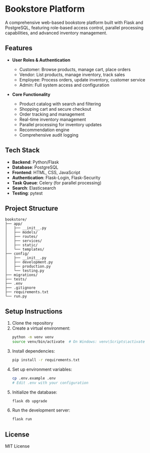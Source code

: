 # Bookstore Platform

A comprehensive web-based bookstore platform built with Flask and PostgreSQL, featuring role-based access control, parallel processing capabilities, and advanced inventory management.

## Features

- **User Roles & Authentication**

  - Customer: Browse products, manage cart, place orders
  - Vendor: List products, manage inventory, track sales
  - Employee: Process orders, update inventory, customer service
  - Admin: Full system access and configuration

- **Core Functionality**
  - Product catalog with search and filtering
  - Shopping cart and secure checkout
  - Order tracking and management
  - Real-time inventory management
  - Parallel processing for inventory updates
  - Recommendation engine
  - Comprehensive audit logging

## Tech Stack

- **Backend**: Python/Flask
- **Database**: PostgreSQL
- **Frontend**: HTML, CSS, JavaScript
- **Authentication**: Flask-Login, Flask-Security
- **Task Queue**: Celery (for parallel processing)
- **Search**: Elasticsearch
- **Testing**: pytest

## Project Structure

```
bookstore/
├── app/
│   ├── __init__.py
│   ├── models/
│   ├── routes/
│   ├── services/
│   ├── static/
│   └── templates/
├── config/
│   ├── __init__.py
│   ├── development.py
│   ├── production.py
│   └── testing.py
├── migrations/
├── tests/
├── .env
├── .gitignore
├── requirements.txt
└── run.py
```

## Setup Instructions

1. Clone the repository
2. Create a virtual environment:
   ```bash
   python -m venv venv
   source venv/bin/activate  # On Windows: venv\Scripts\activate
   ```
3. Install dependencies:
   ```bash
   pip install -r requirements.txt
   ```
4. Set up environment variables:
   ```bash
   cp .env.example .env
   # Edit .env with your configuration
   ```
5. Initialize the database:
   ```bash
   flask db upgrade
   ```
6. Run the development server:
   ```bash
   flask run
   ```

## License

MIT License
